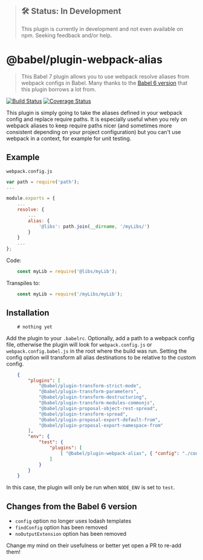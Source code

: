 > ## 🛠 Status: In Development
> This plugin is currently in development and not even available on npm.  Seeking feedback and/or help.


# @babel/plugin-webpack-alias

> This Babel 7 plugin allows you to use webpack resolve aliases from webpack configs in Babel. Many thanks to the [Babel 6 version](https://github.com/trayio/babel-plugin-webpack-alias) that this plugin borrows a lot from.

[![Build Status](https://travis-ci.com/shortminds/babel-plugin-webpack-alias.svg?branch=master)](https://travis-ci.com/shortminds/babel-plugin-webpack-alias)
[![Coverage Status](https://coveralls.io/repos/github/shortminds/babel-plugin-webpack-alias/badge.svg?branch=master)](https://coveralls.io/github/shortminds/babel-plugin-webpack-alias?branch=master)

This plugin is simply going to take the aliases defined in your webpack config and replace require paths. It is especially useful when you rely on webpack aliases to keep require paths nicer (and sometimes more consistent depending on your project configuration) but you can't use webpack in a context, for example for unit testing.

## Example

`webpack.config.js`
```js
var path = require('path');
...

module.exports = {
    ...
    resolve: {
        ...
        alias: {
            '@libs': path.join(__dirname, '/myLibs/')
        }
    }
    ...
};

```
Code:
```js
    const myLib = require('@libs/myLib');
```
Transpiles to:
```js
    const myLib = require('/myLibs/myLib');
```

## Installation
```console
    # nothing yet
```

Add the plugin to your `.babelrc`.  Optionally, add a path to a webpack config file, otherwise the plugin will look for `webpack.config.js` or `webpack.config.babel.js` in the root where the build was run.  Setting the config option will transform all alias destinations to be relative to the custom config.

```json
    {
        "plugins": [
            "@babel/plugin-transform-strict-mode",
            "@babel/plugin-transform-parameters",
            "@babel/plugin-transform-destructuring",
            "@babel/plugin-transform-modules-commonjs",
            "@babel/plugin-proposal-object-rest-spread",
            "@babel/plugin-transform-spread",
            "@babel/plugin-proposal-export-default-from",
            "@babel/plugin-proposal-export-namespace-from"
        ],
        "env": {
            "test": {
                "plugins": [
                    [ "@babel/plugin-webpack-alias", { "config": "./configs/webpack.config.test.js" } ]
                ]
            }
        }
    }
```
In this case, the plugin will only be run when `NODE_ENV` is set to `test`.

## Changes from the Babel 6 version

- `config` option no longer uses lodash templates
- `findConfig` option has been removed
- `noOutputExtension` option has been removed

Change my mind on their usefulness or better yet open a PR to re-add them!
